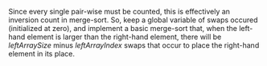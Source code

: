 Since every single pair-wise must be counted, this is effectively an inversion count in merge-sort. So, keep a global variable of swaps occured (initialized at zero), and implement a basic merge-sort that, when the left-hand element is larger than the right-hand element, there will be *leftArraySize* minus *leftArrayIndex* swaps that occur to place the right-hand element in its place.
